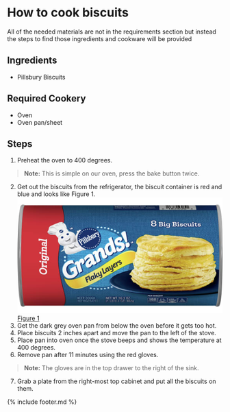 # How to cook biscuits

All of the needed materials are not in the requirements section but instead the steps to find those ingredients and cookware will be provided

## Ingredients

-   Pillsbury Biscuits

## Required Cookery

-   Oven
-   Oven pan/sheet

## Steps

1.  Preheat the oven to 400 degrees.
> **Note:** This is simple on our oven, press the bake button twice.
2.  Get out the biscuits from the refrigerator, the biscuit container is red and blue and looks like Figure 1.
	![](images/media/pillsbury_biscuits.jpg)
	[Figure 1](https://res.cloudinary.com/general-mills/image/upload/e_trim/q_auto,c_pad,ar_16:9,w_530/products/00018000002603_C1C1_s414_eab21877-12a8-4f5f-9f4d-de53f00cf90b.jpg)
3.  Get the dark grey oven pan from below the oven before it gets too hot.
4.  Place biscuits 2 inches apart and move the pan to the left of the stove.
5.  Place pan into oven once the stove beeps and shows the temperature at 400 degrees.
6.  Remove pan after 11 minutes using the red gloves.
> **Note:** The gloves are in the top drawer to the right of the sink.
7.  Grab a plate from the right-most top cabinet and put all the biscuits on them.

{% include footer.md %}
